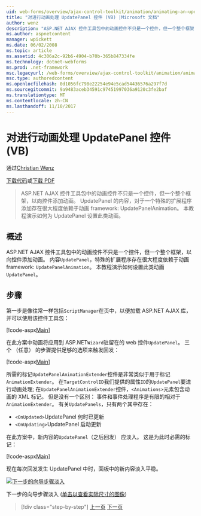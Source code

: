 ```yaml
---
uid: web-forms/overview/ajax-control-toolkit/animation/animating-an-updatepanel-control-vb
title: "对进行动画处理 UpdatePanel 控件 (VB) |Microsoft 文档"
author: wenz
description: "ASP.NET AJAX 控件工具包中的动画控件不只是一个控件，但一个整个框架，以向控件添加动画。 内容..."
ms.author: aspnetcontent
manager: wpickett
ms.date: 06/02/2008
ms.topic: article
ms.assetid: 4c306a2c-92b6-4904-b70b-365b847334fe
ms.technology: dotnet-webforms
ms.prod: .net-framework
msc.legacyurl: /web-forms/overview/ajax-control-toolkit/animation/animating-an-updatepanel-control-vb
msc.type: authoredcontent
ms.openlocfilehash: 0d1056fc798e22254e94e5cad54436576a297f7d
ms.sourcegitcommit: 9a9483aceb34591c97451997036a9120c3fe2baf
ms.translationtype: MT
ms.contentlocale: zh-CN
ms.lasthandoff: 11/10/2017
---
```

<a name="animating-an-updatepanel-control-vb"></a>对进行动画处理 UpdatePanel 控件 (VB)
====================
通过[Christian Wenz](https://github.com/wenz)

[下载代码](http://download.microsoft.com/download/9/3/f/93f8daea-bebd-4821-833b-95205389c7d0/UpdatePanelAnimation1.vb.zip)或[下载 PDF](http://download.microsoft.com/download/b/6/a/b6ae89ee-df69-4c87-9bfb-ad1eb2b23373/updatepanelanimation1VB.pdf)

> ASP.NET AJAX 控件工具包中的动画控件不只是一个控件，但一个整个框架，以向控件添加动画。 UpdatePanel 的内容，对于一个特殊的扩展程序添加存在很大程度依赖于动画 framework: UpdatePanelAnimation。 本教程演示如何为 UpdatePanel 设置此类动画。


## <a name="overview"></a>概述

ASP.NET AJAX 控件工具包中的动画控件不只是一个控件，但一个整个框架，以向控件添加动画。 内容`UpdatePanel`，特殊的扩展程序存在很大程度依赖于动画 framework: `UpdatePanelAnimation`。 本教程演示如何设置此类动画`UpdatePanel`。

## <a name="steps"></a>步骤

第一步是像往常一样包括`ScriptManager`在页中，以便加载 ASP.NET AJAX 库，并可以使用该控件工具包：

[!code-aspx[Main](animating-an-updatepanel-control-vb/samples/sample1.aspx)]

在此方案中动画将应用到 ASP.NET`Wizard`驻留在的 web 控件`UpdatePanel`。 三个 （任意） 的步骤提供足够的选项来触发回发：

[!code-aspx[Main](animating-an-updatepanel-control-vb/samples/sample2.aspx)]

所需的标记`UpdatePanelAnimationExtender`控件是非常类似于用于标记`AnimationExtender`。 在`TargetControlID`我们提供的属性`ID`的`UpdatePanel`要进行动画处理; 在`UpdatePanelAnimationExtender`控件，`<Animations>`元素包含动画的 XML 标记。 但是没有一个区别： 事件和事件处理程序是有限的相对于`AnimationExtender`。 有关`UpdatePanels`，只有两个其中存在：

- `<OnUpdated>`UpdatePanel 何时已更新
- `<OnUpdating>`UpdatePanel 启动更新

在此方案中，新内容的`UpdatePanel`（之后回发） 应淡入。 这是为此时必需的标记：

[!code-aspx[Main](animating-an-updatepanel-control-vb/samples/sample3.aspx)]

现在每次回发发生 UpdatePanel 中时，面板中的新内容淡入平稳。


[![下一步的向导步骤淡入](animating-an-updatepanel-control-vb/_static/image2.png)](animating-an-updatepanel-control-vb/_static/image1.png)

下一步的向导步骤淡入 ([单击以查看实际尺寸的图像](animating-an-updatepanel-control-vb/_static/image3.png))

>[!div class="step-by-step"]
[上一页](changing-an-animation-using-client-side-code-vb.md)
[下一页](dynamically-controlling-updatepanel-animations-vb.md)
